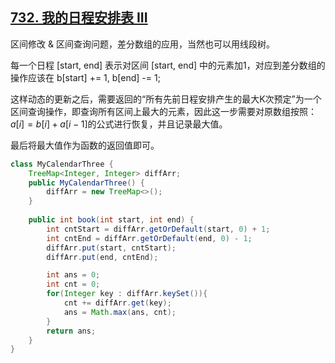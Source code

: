 ## [732. 我的日程安排表 III](https://leetcode.cn/problems/my-calendar-iii/)

区间修改 & 区间查询问题，差分数组的应用，当然也可以用线段树。

每一个日程 [start, end] 表示对区间 [start, end] 中的元素加1，对应到差分数组的操作应该在 b[start] += 1, b[end] -= 1;

这样动态的更新之后，需要返回的“所有先前日程安排产生的最大K次预定”为一个区间查询操作，即查询所有区间上最大的元素，因此这一步需要对原数组按照：$a[i] = b[i] + a[i-1]$的公式进行恢复，并且记录最大值。

最后将最大值作为函数的返回值即可。

```java
class MyCalendarThree {
    TreeMap<Integer, Integer> diffArr;
    public MyCalendarThree() {
        diffArr = new TreeMap<>();
    }
    
    public int book(int start, int end) {
        int cntStart = diffArr.getOrDefault(start, 0) + 1;
        int cntEnd = diffArr.getOrDefault(end, 0) - 1;
        diffArr.put(start, cntStart);
        diffArr.put(end, cntEnd);

        int ans = 0;
        int cnt = 0;
        for(Integer key : diffArr.keySet()){
            cnt += diffArr.get(key);
            ans = Math.max(ans, cnt);
        }
        return ans;
    }
}
```


